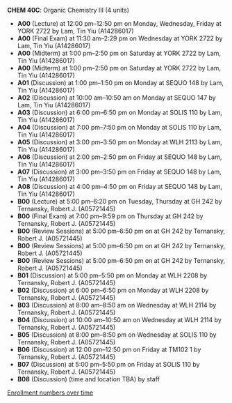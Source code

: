 **CHEM 40C**: Organic Chemistry III (4 units)

- **A00** (Lecture) at 12:00 pm–12:50 pm on Monday, Wednesday, Friday at YORK 2722 by Lam, Tin Yiu (A14286017)
- **A00** (Final Exam) at 11:30 am–2:29 pm on Wednesday at YORK 2722 by Lam, Tin Yiu (A14286017)
- **A00** (Midterm) at 1:00 pm–2:50 pm on Saturday at YORK 2722 by Lam, Tin Yiu (A14286017)
- **A00** (Midterm) at 1:00 pm–2:50 pm on Saturday at YORK 2722 by Lam, Tin Yiu (A14286017)
- **A01** (Discussion) at 1:00 pm–1:50 pm on Monday at SEQUO 148 by Lam, Tin Yiu (A14286017)
- **A02** (Discussion) at 10:00 am–10:50 am on Monday at SEQUO 147 by Lam, Tin Yiu (A14286017)
- **A03** (Discussion) at 6:00 pm–6:50 pm on Monday at SOLIS 110 by Lam, Tin Yiu (A14286017)
- **A04** (Discussion) at 7:00 pm–7:50 pm on Monday at SOLIS 110 by Lam, Tin Yiu (A14286017)
- **A05** (Discussion) at 3:00 pm–3:50 pm on Monday at WLH 2113 by Lam, Tin Yiu (A14286017)
- **A06** (Discussion) at 2:00 pm–2:50 pm on Friday at SEQUO 148 by Lam, Tin Yiu (A14286017)
- **A07** (Discussion) at 3:00 pm–3:50 pm on Friday at SEQUO 148 by Lam, Tin Yiu (A14286017)
- **A08** (Discussion) at 4:00 pm–4:50 pm on Friday at SEQUO 148 by Lam, Tin Yiu (A14286017)
- **B00** (Lecture) at 5:00 pm–6:20 pm on Tuesday, Thursday at GH 242 by Ternansky, Robert J. (A05721445)
- **B00** (Final Exam) at 7:00 pm–9:59 pm on Thursday at GH 242 by Ternansky, Robert J. (A05721445)
- **B00** (Review Sessions) at 5:00 pm–6:50 pm on  at GH 242 by Ternansky, Robert J. (A05721445)
- **B00** (Review Sessions) at 5:00 pm–6:50 pm on  at GH 242 by Ternansky, Robert J. (A05721445)
- **B00** (Review Sessions) at 5:00 pm–6:50 pm on  at GH 242 by Ternansky, Robert J. (A05721445)
- **B01** (Discussion) at 5:00 pm–5:50 pm on Monday at WLH 2208 by Ternansky, Robert J. (A05721445)
- **B02** (Discussion) at 6:00 pm–6:50 pm on Monday at WLH 2208 by Ternansky, Robert J. (A05721445)
- **B03** (Discussion) at 8:00 am–8:50 am on Wednesday at WLH 2114 by Ternansky, Robert J. (A05721445)
- **B04** (Discussion) at 10:00 am–10:50 am on Wednesday at WLH 2114 by Ternansky, Robert J. (A05721445)
- **B05** (Discussion) at 8:00 pm–8:50 pm on Wednesday at SOLIS 110 by Ternansky, Robert J. (A05721445)
- **B06** (Discussion) at 12:00 pm–12:50 pm on Friday at TM102 1 by Ternansky, Robert J. (A05721445)
- **B07** (Discussion) at 5:00 pm–5:50 pm on Friday at SOLIS 110 by Ternansky, Robert J. (A05721445)
- **B08** (Discussion) (time and location TBA) by staff

[Enrollment numbers over time](./CHEM40C.tsv)

